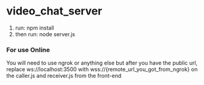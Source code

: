 # video_chat_server

1. run: npm install
2. then run: node server.js

### For use Online

You will need to use ngrok or anything else but after you have the public url, replace ws://localhost:3500 with wss://{remote_url_you_got_from_ngrok} on the caller.js and receiver.js from the front-end

